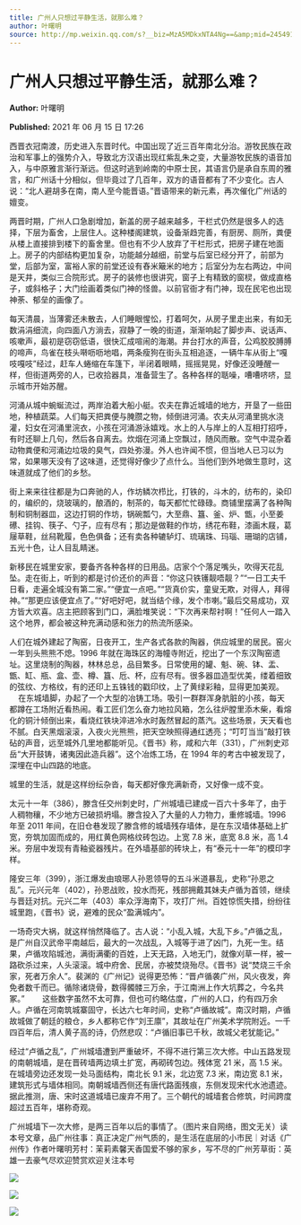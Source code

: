 ```yaml
---
title: 广州人只想过平静生活，就那么难？
author: 叶曙明
source: http://mp.weixin.qq.com/s?__biz=MzA5MDkxNTA4Ng==&amp;mid=2454911167&amp;idx=1&amp;sn=2d94cfe30130aa4be8753f41a3f23547&amp;chksm=87a230deb0d5b9c836b512eea5a965a4c2ab6c0208aa679af78db4462e7a7bfe2da0522e030f#rd
---
```


# 广州人只想过平静生活，就那么难？

**Author:** 叶曙明

**Published:** 2021 年 06 月 15 日 17:26

西晋衣冠南渡，历史进入东晋时代。中国出现了近三百年南北分治。游牧民族在政治和军事上的强势介入，导致北方汉语出现红紫乱朱之变，大量游牧民族的语音加入，与中原雅言渐行渐远。但这时逃到岭南的中原士民，其语言仍是承自东周的雅言，和广州话十分相似，但毕竟过了几百年，双方的语音都有了不少变化。古人说：“北人避胡多在南，南人至今能晋语。”晋语带来的新元素，再次催化广州话的嬗变。

两晋时期，广州人口急剧增加，新盖的房子越来越多，干栏式仍然是很多人的选择，下层为畜舍，上层住人。这种楼阁建筑，设备渐趋完善，有厨房、厕所，粪便从楼上直接排到楼下的畜舍里。但也有不少人放弃了干栏形式，把房子建在地面上。房子的内部结构更加复杂，功能越分越细，前堂与后室已经分开了，前部为堂，后部为室，富裕人家的前堂还设有舂米簸米的地方；后室分为左右两边，中间是天井，类似三合院形式。房子的装修也很讲究，窗子上有精致的窗棂，做成直格子，或斜格子；大门绘画着类似门神的怪兽。以前官衙才有门神，现在民宅也出现神荼、郁垒的画像了。

每天清晨，当薄雾还未散去，人们睡眼惺忪，打着呵欠，从房子里走出来，有如无数涓涓细流，向四面八方淌去，寂静了一晚的街道，渐渐响起了脚步声、说话声、咳嗽声，最初是窃窃低语，很快汇成喧闹的海潮。井台打水的声音，公鸡胶胶膊膊的啼声，鸟雀在枝头啭呖呖地唱，两条瘦狗在街头互相追逐，一辆牛车从街上“嘎吱嘎吱”经过，赶车人蜷缩在车篷下，半闭着眼睛，摇摇晃晃，好像还没睡醒一样，但街道两旁的人，已收拾器具，准备营生了。各种各样的聒噪，嘈嘈哜哜，显示城市开始苏醒。

河涌从城中蜿蜒流过，两岸泊着大船小艇。农夫在靠近城墙的地方，开垦了一些田地，种植蔬菜。人们每天把粪便与腌臜之物，倾倒进河涌。农夫从河涌里挑水浇灌，妇女在河涌里浣衣，小孩在河涌游泳嬉戏。水上的人与岸上的人互相打招呼，有时还聊上几句，然后各自离去。炊烟在河涌上空飘过，随风而散。空气中混杂着动物粪便和河涌边垃圾的臭气，四处弥漫。外人也许闻不惯，但当地人已习以为常，如果哪天没有了这味道，还觉得好像少了点什么。当他们到外地做生意时，这味道就成了他们的乡愁。

街上来来往往都是为口奔驰的人，作坊鳞次栉比，打铁的，斗木的，纺布的，染印的，编织的，烧玻璃的，酿酒的，制茶的，每天都忙忙碌碌。商铺里摆满了各种陶制和铜制器皿，这边打铜的作坊，锅碗瓢勺，大至鼎、簋、釜、炉、甑，小至姜礤、挂钩、筷子、勺子，应有尽有；那边是做鞋的作坊，绣花布鞋，漆画木屐，葛屦草鞋，丝舄靴履，色色俱备；还有卖各种辘轳灯、琉璃珠、玛瑙、珊瑚的店铺，五光十色，让人目乱睛迷。

新移民在城里安家，要备齐各种各样的日用品。店家个个落足嘴头，吹得天花乱坠。走在街上，听到的都是讨价还价的声音：“你这只铁镬靓唔靓？”“一日工夫千日看，走遍全城没有第二家。”“便宜一点吧。”“货真价实，童叟无欺，对得人，拜得神。”“那更应该便宜点了。”“好吧好吧，就当结个缘，发个市喇。”最后交易成功，双方皆大欢喜。店主把顾客到门口，满脸堆笑说：“下次再来帮衬啊！”任何人一踏入这个地界，都会被这种充满动感和张力的热流所感染。

人们在城外建起了陶窑，日夜开工，生产各式各款的陶器，供应城里的居民。窑火一年到头熊熊不熄。1996 年就在海珠区的海幢寺附近，挖出了一个东汉陶窑遗址。这里烧制的陶器，林林总总，品目繁多。日常使用的罐、魁、碗、钵、盂、甑、缸、瓶、盒、壶、樽、簋、卮、杯，应有尽有。很多器皿造型优美，缕着细致的弦纹、方格纹，有的还印上五铢钱的戳印纹，上了黄绿彩釉，显得更加美观。        在东城墙脚，办起了一个大型的冶铸工场。吸引一群群浑身肮脏的小孩，每天都蹲在工场附近看热闹。看工匠们怎么奋力地拉风箱，怎么往炉膛里添木柴，看熔化的铜汁倾倒出来，看烧红铁块淬进冷水时轰然冒起的蒸汽。这些场景，天天看也不腻。白天黑烟滚滚，入夜火光熊熊，把天空映照得通红透亮；“叮叮当当”敲打铁砧的声音，远至城外几里地都能听见。《晋书》称，咸和六年（331），广州刺史邓岳“大开鼓铸，诸夷因此造兵器”。这个冶炼工场，在 1994 年的考古中被发现了，深埋在中山四路的地底。

城里的生活，就是这样纷纭杂沓，每天都好像充满新奇，又好像一成不变。

太元十一年（386），滕含任交州刺史时，广州城墙已建成一百六十多年了，由于人稠物穰，不少地方已破损坍塌。滕含投入了大量的人力物力，重修城墙。1996 年至 2011 年间，在旧仓巷发现了滕含修的城墙残存墙体，是在东汉墙体基础上扩宽，夯筑加固而成的，用红黄色网格纹砖包边。上宽 7.8 米，底宽 8.8 米，高 1.4 米。夯层中发现有青釉瓷器残片。在外墙基部的砖块上，有“泰元十一年”的模印字样。

隆安三年（399），浙江爆发由琅琊人孙恩领导的五斗米道暴乱，史称“孙恩之乱”。元兴元年（402），孙恩战败，投水而死，残部拥戴其妹夫卢循为首领，继续与晋廷对抗。元兴二年（403）率众浮海南下，攻打广州。百姓惊慌失措，纷纷往城里跑，《晋书》说，避难的民众“盈满城内”。

一场奇灾大祸，就这样悄然降临了。古人说：“小乱入城，大乱下乡。”卢循之乱，是广州自汉武帝平南越后，最大的一次战乱，入城等于进了凶门，九死一生。结果，卢循攻陷城池，满街满衢的百姓，上天无路，入地无门，就像刈草一样，被一路砍杀过来，人头滚滚。城中府舍、民居，亦被焚烧殆尽。《晋书》说“焚烧三千余家，死者万余人”。裴渊的《广州记》说得更恐怖：“晋卢循袭广州，风火夜发，奔免者数千而已。循除诸烧骨，数得髑髅三万余，于江南洲上作大坑葬之，今名共冢。”        这些数字虽然不太可靠，但也可约略估度，广州的人口，约有四万余人。卢循在河南筑城寨固守，长达六七年时间，史称“卢循故城”。南汉时期，卢循故城做了朝廷的粮仓，乡人都称它作“刘王廪”，其故址在广州美术学院附近。一千四百年后，清人黄子高的诗，仍然悲叹：“卢循旧事已千秋，故城父老犹能记。”

经过“卢循之乱”，广州城墙遭到严重破坏，不得不进行第三次大修。中山五路发现的南朝城墙，是在晋砖墙两边填土扩宽，再砌砖包边。残体宽 21 米，高 1.5 米。在城墙旁边还发现一处马面结构，南北长 9.1 米，北边宽 7.3 米，南边宽 8.1 米，建筑形式与墙体相同。南朝城墙西侧还有唐代路面残痕，东侧发现宋代水池遗迹。据此推测，唐、宋时这道城墙已废弃不用了。三个朝代的城墙套合修筑，时间跨度超过五百年，堪称奇观。

广州城墙下一次大修，是两三百年以后的事情了。（图片来自网络，图文无关）读本号文章，品广州往事：真正决定广州气质的，是生活在底层的小市民｜对话《广州传》作者叶曙明芳村：茉莉素馨天香国爱不够的家乡，写不尽的广州芳草街：英雄一去豪气尽欢迎赞赏欢迎关注本号

![](https://mmbiz.qpic.cn/mmbiz_jpg/PJWG74pLsMZiaSsJebTRNYHrctAR4tyOyQGs0iaDibjcibp5ia75EhXm2cQ2RxhzfFsRJ1Th0dKbyapq0YuibVMaB2ZA/640)

![](https://mmbiz.qpic.cn/mmbiz_gif/PJWG74pLsMZiaSsJebTRNYHrctAR4tyOyRXFfBs0ZAzbY2vHiahibib39TInBzn8IyAyWJYTVZibZ87u0tm8j2uvKfg/640)

![](https://mmbiz.qpic.cn/mmbiz_jpg/PJWG74pLsMZiaSsJebTRNYHrctAR4tyOyeoiboVHQANUPFzD8l0FWhLsaOmbFLbBEnpKs0TKJSTT9J4K4eTKeLhw/640)
